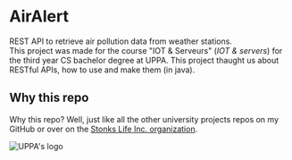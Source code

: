 # AirAlert

REST API to retrieve air pollution data from weather stations.<br/>
This project was made for the course "IOT & Serveurs" (_IOT & servers_) for the third year CS bachelor degree at UPPA.
This project thaught us about RESTful APIs, how to use and make them (in java).


## Why this repo

Why this repo? Well, just like all the other university projects repos on my GitHub or over on the [Stonks Life Inc. organization](https://github.com/Stonks-Life-Inc).

![UPPA's logo](https://upload.wikimedia.org/wikipedia/fr/thumb/4/41/Logo_UPPA.svg/250px-Logo_UPPA.svg.png)
